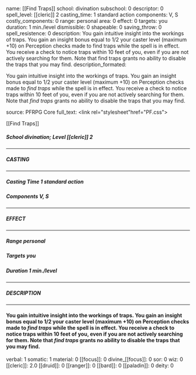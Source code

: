 name: [[Find Traps]]
school: divination
subschool: 0
descriptor: 0
spell_level: [[cleric]] 2
casting_time: 1 standard action
components: V, S
costly_components: 0
range: personal
area: 0
effect: 0
targets: you
duration: 1 min./level
dismissible: 0
shapeable: 0
saving_throw: 0
spell_resistence: 0
description: You gain intuitive insight into the workings of traps. You gain an insight bonus equal to 1/2 your caster level (maximum +10) on Perception checks made to find traps while the spell is in effect. You receive a check to notice traps within 10 feet of you, even if you are not actively searching for them. Note that find traps grants no ability to disable the traps that you may find.
description_formated: <p>You gain intuitive insight into the workings of traps. You gain an insight bonus equal to 1/2 your caster level (maximum +10) on Perception checks made to <i>find traps</i> while the spell is in effect. You receive a check to notice traps within 10 feet of you, even if you are not actively searching for them. Note that <i>find traps</i> grants no ability to disable the traps that you may find.</p>
source: PFRPG Core
full_text: <link rel="stylesheet"href="PF.css"><div class="heading"><p class="alignleft">[[Find Traps]]</p><div style="clear: both;"></div></div><div><h5><b>School </b>divination; <b>Level </b>[[cleric]] 2</h5></div><hr/><div><h5><b>CASTING</b></h5></div><hr/><div><h5><b>Casting Time </b>1 standard action</h5><h5><b>Components </b>V, S</h5></div><hr/><div><h5><b>EFFECT</b></h5></div><hr/><div><h5><b>Range </b>personal</h5><h5><b>Targets </b>you</h5><h5><b>Duration </b>1 min./level</h5></div><hr/><div><h5><b>DESCRIPTION</b></h5></div><hr/><div><h4><p>You gain intuitive insight into the workings of traps. You gain an insight bonus equal to 1/2 your caster level (maximum +10) on Perception checks made to <i>find traps</i> while the spell is in effect. You receive a check to notice traps within 10 feet of you, even if you are not actively searching for them. Note that <i>find traps</i> grants no ability to disable the traps that you may find.</p></h4></div>
verbal: 1
somatic: 1
material: 0
[[focus]]: 0
divine_[[focus]]: 0
sor: 0
wiz: 0
[[cleric]]: 2.0
[[druid]]: 0
[[ranger]]: 0
[[bard]]: 0
[[paladin]]: 0
deity: 0
